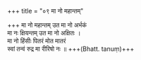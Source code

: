 +++
title = "०९ मा नो महान्तम्"

+++
मा नो महान्तम् उत मा नो अर्भकं  
मा नः क्षियन्तम् उत मा नो अक्षितः ।  
मा नो हिंसीः पितरं मोत मातरं  
स्वां तन्वं रुद्र मा रीरिषो नः ॥ +++(Bhatt. tanuṃ)+++